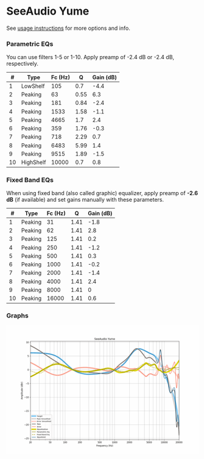 # SeeAudio Yume
See [usage instructions](https://github.com/jaakkopasanen/AutoEq#usage) for more options and info.

### Parametric EQs
You can use filters 1-5 or 1-10. Apply preamp of -2.4 dB or -2.4 dB, respectively.

|   # | Type      |   Fc (Hz) |    Q |   Gain (dB) |
|-----|-----------|-----------|------|-------------|
|   1 | LowShelf  |       105 | 0.7  |        -4.4 |
|   2 | Peaking   |        63 | 0.55 |         6.3 |
|   3 | Peaking   |       181 | 0.84 |        -2.4 |
|   4 | Peaking   |      1533 | 1.58 |        -1.1 |
|   5 | Peaking   |      4665 | 1.7  |         2.4 |
|   6 | Peaking   |       359 | 1.76 |        -0.3 |
|   7 | Peaking   |       718 | 2.29 |         0.7 |
|   8 | Peaking   |      6483 | 5.99 |         1.4 |
|   9 | Peaking   |      9515 | 1.89 |        -1.5 |
|  10 | HighShelf |     10000 | 0.7  |         0.8 |

### Fixed Band EQs
When using fixed band (also called graphic) equalizer, apply preamp of **-2.6 dB** (if available) and set gains manually with these parameters.

|   # | Type    |   Fc (Hz) |    Q |   Gain (dB) |
|-----|---------|-----------|------|-------------|
|   1 | Peaking |        31 | 1.41 |        -1.8 |
|   2 | Peaking |        62 | 1.41 |         2.8 |
|   3 | Peaking |       125 | 1.41 |         0.2 |
|   4 | Peaking |       250 | 1.41 |        -1.2 |
|   5 | Peaking |       500 | 1.41 |         0.3 |
|   6 | Peaking |      1000 | 1.41 |        -0.2 |
|   7 | Peaking |      2000 | 1.41 |        -1.4 |
|   8 | Peaking |      4000 | 1.41 |         2.4 |
|   9 | Peaking |      8000 | 1.41 |         0   |
|  10 | Peaking |     16000 | 1.41 |         0.6 |

### Graphs
![](./SeeAudio%20Yume.png)
